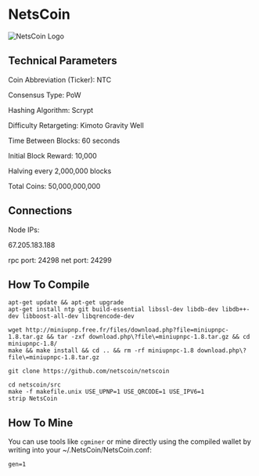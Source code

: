 NetsCoin
========

![NetsCoin Logo](https://avatars3.githubusercontent.com/u/29796172?v=3&s=460)

Technical Parameters
--------------------

Coin Abbreviation (Ticker): NTC

Consensus Type: PoW

Hashing Algorithm: Scrypt

Difficulty Retargeting: Kimoto Gravity Well

Time Between Blocks: 60 seconds

Initial Block Reward: 10,000

Halving every 2,000,000 blocks

Total Coins: 50,000,000,000

Connections
-----------

Node IPs:

67.205.183.188

rpc port: 24298
net port: 24299

How To Compile
--------------

```
apt-get update && apt-get upgrade
apt-get install ntp git build-essential libssl-dev libdb-dev libdb++-dev libboost-all-dev libqrencode-dev

wget http://miniupnp.free.fr/files/download.php?file=miniupnpc-1.8.tar.gz && tar -zxf download.php\?file\=miniupnpc-1.8.tar.gz && cd miniupnpc-1.8/
make && make install && cd .. && rm -rf miniupnpc-1.8 download.php\?file\=miniupnpc-1.8.tar.gz

git clone https://github.com/netscoin/netscoin

cd netscoin/src
make -f makefile.unix USE_UPNP=1 USE_QRCODE=1 USE_IPV6=1
strip NetsCoin
```

How To Mine
-----------

You can use tools like `cgminer` or mine directly using the compiled wallet by writing into your ~/.NetsCoin/NetsCoin.conf:

```
gen=1
```
